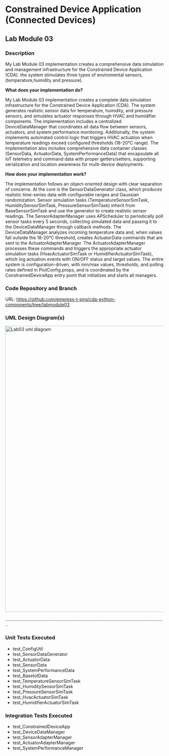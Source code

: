 # Constrained Device Application (Connected Devices)

## Lab Module 03

### Description
My Lab Module 03 implementation creates a comprehensive data simulation and management infrastructure for the Constrained Device Application (CDA). the system stimulates three types of enviromental sensors,(temperature,humidity and pressure).

**What does your implementation do?**

My Lab Module 03 implementation creates a complete data simulation infrastructure for the Constrained Device Application (CDA). The system generates realistic sensor data for temperature, humidity, and pressure sensors, and simulates actuator responses through HVAC and humidifier components. The implementation includes a centralized DeviceDataManager that coordinates all data flow between sensors, actuators, and system performance monitoring. Additionally, the system implements automated control logic that triggers HVAC actuation when temperature readings exceed configured thresholds (18-20°C range). The implementation also includes comprehensive data container classes (SensorData, ActuatorData, SystemPerformanceData) that encapsulate all IoT telemetry and command data with proper getters/setters, supporting serialization and location awareness for multi-device deployments.

**How does your implementation work?**

The implementation follows an object-oriented design with clear separation of concerns. At the core is the SensorDataGenerator class, which produces realistic time-series data with configurable ranges and Gaussian randomization. Sensor simulation tasks (TemperatureSensorSimTask, HumiditySensorSimTask, PressureSensorSimTask) inherit from BaseSensorSimTask and use the generator to create realistic sensor readings. The SensorAdapterManager uses APScheduler to periodically poll sensor tasks every 5 seconds, collecting simulated data and passing it to the DeviceDataManager through callback methods. The DeviceDataManager analyzes incoming temperature data and, when values fall outside the 18-20°C threshold, creates ActuatorData commands that are sent to the ActuatorAdapterManager. The ActuatorAdapterManager processes these commands and triggers the appropriate actuator simulation tasks (HvacActuatorSimTask or HumidifierActuatorSimTask), which log actuation events with ON/OFF status and target values. The entire system is configuration-driven, with min/max values, thresholds, and polling rates defined in PiotConfig.props, and is coordinated by the ConstrainedDeviceApp entry point that initializes and starts all managers.

### Code Repository and Branch

URL: https://github.com/empress-t-png/cda-python-components/tree/labmodule03

### UML Design Diagram(s)

<img width="1008" height="905" alt="Lab03 uml diagram" src="https://github.com/user-attachments/assets/123c6b40-6ffe-4965-b2f7-a43e4c5884b5" />



..............................................................................................................................

### Unit Tests Executed

- test_ConfigUtil
- test_SensorDataGenerator
- test_ActuatorData
- test_SensorData
- test_SystemPerformanceData
- test_BaseIotData
- test_TemperatureSensorSimTask
- test_HumiditySensorSimTask
- test_PressureSensorSimTask
- test_HvacActuatorSimTask
- test_HumidifierActuatorSimTask

### Integration Tests Executed

- test_ConstrainedDeviceApp
- test_DeviceDataManager
- test_SensorAdapterManager
- test_ActuatorAdapterManager
- test_SystemPerformanceManager

